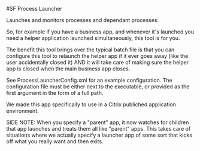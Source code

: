 #SF Process Launcher

Launches and monitors processes and dependant processes.

So, for example if you have a business app, and whenever it's launched you need a  helper application launched simultaneously, this tool is for you.  

The benefit this tool brings over the typical batch file is that you can configure this tool to relaunch the helper app if it ever goes away (like the user accidentally closed it) AND it will take care of making sure the helper app is closed when the main business app closes.

See ProcessLauncherConfig.xml for an example configuration. The configuration file must be either next to the executable, or provided as the first argument in the form of a full path.

We made this app specifically to use in a Citrix publiched application environment.

SIDE NOTE: When you specify a "parent" app, it now watches for children that app launches and treats them all like "parent" apps.  This takes care of situations where we actually specify a launcher app of some sort that kicks off what you really want and then exits.
